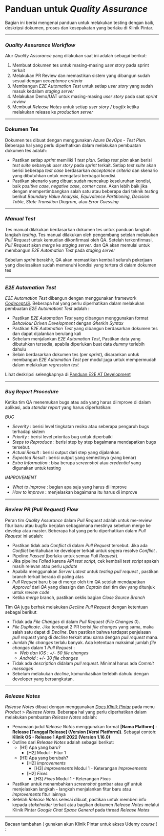 # Panduan untuk *Quality Assurance*
Bagian ini berisi mengenai panduan untuk melakukan testing dengan baik, deskripsi dokumen, proses dan kesepakatan yang berlaku di Klinik Pintar.

---
### *Quality Assurance Workflow*

Alur *Quality Assurance* yang dilakukan saat ini adalah sebagai berikut:
1. Membuat dokumen tes untuk masing-masing *user story* pada sprint terkait
2. Melakukan PR Review dan memastikan sistem yang dibangun sudah sesuai dengan *acceptance criteria*
3. Membangun *E2E Automation Test* untuk setiap *user story* yang sudah masuk kedalam *staging server*
4. Melakukan Demo/UAT untuk masing-masing *user story* pada saat *sprint review*
5. Membuat *Release Notes* untuk setiap *user story* / *bugfix* ketika melakukan release ke *production server* 

---
### Dokumen Tes

Dokumen tes dibuat dengan menggunakan *Azure DevOps - Test Plan*.
Beberapa hal yang perlu diperhatikan dalam melakukan pembuatan dokumen tes adalah:

- Pastikan setiap *sprint* memiliki 1 *test plan*. Setiap *test plan* akan berisi *test suite* sebanyak *user story* pada *sprint* terkait. Setiap *test suite* akan berisi beberapa *test case* berdasarkan *acceptance criteria* dan skenario yang dibutuhkan untuk mengatasi berbagai kondisi.
- Pastikan skenario yang dibuat sudah mencakup keseluruhan kondisi, baik *positive case*, *negative case*, *corner case*. Akan lebih baik jika dengan mempertimbangkan salah satu atau beberapa dari teknik *testing* berikut *Boundary Value Analysis*, *Equivalence Partitioning*, *Decision Table*, *State Transition Diagram*, atau *Error Guessing*

---
### *Manual Test*

Tes manual dilakukan berdasarkan dokumen tes untuk panduan langkah langkah *testing*. 
Tes manual dilakukan oleh pengembang setelah melakukan *Pull Request* untuk kemudian dikonfirmasi oleh QA. Setelah terkonfirmasi, *Pull Request* akan *merge* ke *staging server*. dan QA akan memulai untuk membangun *E2E Automation Test* pada *staging server*

Sebelum *sprint* berakhir, QA akan memastikan kembali seluruh pekerjaan yang diselesaikan sudah memenuhi kondisi yang tertera di dalam dokumen tes

---
### *E2E Automation Test*

*E2E Automation Test* dibangun dengan menggunakan framework *[CodeceptJS](https://codecept.io/)*.
Beberapa hal yang perlu diperhatikan dalam melakukan pembuatan *E2E Automationt Test* adalah :

- Pastikan *E2E Automation Test* yang dibangun menggunakan format *Behaviour Driven Development* dengan *Gherkin Syntax*
- Pastikan *E2E Automation Test* yang dibangun berdasarkan dokumen tes dan dapat dijalankan berulang kali
- Sebelum menjalankan *E2E Automation Test*, Pastikan data yang dibutuhkan tersedia, apabila diperlukan buat data *dummy* terlebih dahulu
- Selain berdasarkan dokumen tes (per *sprint*), disarankan untuk membangun *E2E Automation Test* per modul juga untuk mempermudah dalam melakukan *regression test*

Lihat deskripsi selengkapnya di [Panduan E2E AT Development](https://github.com/medigoid/tech-handbook/blob/master/e2e-automate-test-development.md)

---

### *Bug Report Procedure*

Ketika tim QA menemukan bugs atau ada yang harus diimprove di dalam aplikasi, ada *standar report* yang harus diperhatikan: 

*BUG*
- *Severity* : berisi level tingkatan resiko atau seberapa pengaruh bugs terhadap sistem
- *Priority* : berisi level prioritas bug untuk diperbaiki
- *Steps to Reproduce* : berisi step by step bagaimana mendapatkan bugs tersebut.
- *Actual Result*	: berisi output dari step yang dijalankan.
- *Expected Result*	: berisi output yang semestinya (yang benar)
- *Extra Information*	: bisa berupa *screenshot* atau *credential* yang digunakan untuk testing

*IMPROVEMENT*
- *What to improve*	: bagian apa saja yang harus di improve
- *How to improve*	: menjelaskan bagaimana itu harus di improve

---
  
### *Review PR (Pull Request) Flow* 

Peran tim *Quality Assurance* dalam *Pull Request* adalah untuk me-review fitur baru atau bugfix berjalan sebagaimana mestinya sebelum merge ke develop atau master. Beberapa hal yang perlu diperhatikan dalam *Pull Request* ini adalah:

- Pastikan tidak ada *Conflict* di dalam *Pull Request* tersebut. Jika ada *Conflict* beritahukan ke developer terkait untuk segera resolve *Conflict* . 
- Pipeline *Passed* (berlaku untuk semua *Pull Request*).
- Jika pipeline *Failed* karena *API test script*, cek kembali *test script* apakah masih relevan atau perlu *update*
- Apabila menggunakan *Server Latest* untuk *testing pull request* , pastikan branch terkait berada di paling atas
- *Pull Request* baru bisa di merge oleh tim QA setelah mendapatkan *Approval* dari *QA* yang diassign dan *Captain* dari tim dev yang ditunjuk untuk *review code*
- Ketika *merge* branch, pastikan ceklis bagian *Close Source Branch*

Tim *QA* juga berhak melakukan *Decline Pull Request* dengan ketentuan sebagai berikut:

- Tidak ada *File Changes* di dalam *Pull Request* (*File Changes 0*).
- *File Duplicate*. Jika terdapat 2 PR berisi *file changes* yang sama, maka salah satu dapat di *Decline*. Dan pastikan bahwa terdapat penjelasan *pull request* yang di *decline* terkait atau sama dengan *pull request* mana.
- Jumlah *file changes* terlalu banyak. Ada ketentuan maksimal jumlah *file changes* dalam 1 *Pull Request* :
	- *Web dan IOS : +/- 50 file changes*
	- *Android     : +/- 30 file changes*
- Tidak ada *description* didalam *pull request*. Minimal harus ada *Commit messages* 
- Sebelum melakukan *decline*, komunikasikan terlebih dahulu dengan developer yang bersangkutan. 


---

### *Release Notes* 

*Release Notes* dibuat dengan menggunakan *[Docs Klinik Pintar](https://docs.klinikpintar.id/doc/release-notes-VnZ2Q4m4iC)* pada menu *Product* > *Release Notes*.
Beberapa hal yang perlu diperhatikan dalam melakukan pembuatan *Release Notes* adalah:

- Penamaan judul *Release Notes* menggunakan format **[Nama Platform] - Release [Tanggal Release] (Version [Versi Platform])**. Sebagai contoh: **Klinik OS - Release 1 April 2022 (Version 1.16.0)**
- Outline dari *Release Notes* adalah sebagai berikut:
	- [H1] Apa yang baru?
		- [H2] Modul - Fitur 1
	- [H1] Apa yang berubah?
		- [H2] *Improvements*
			- [H3] *Improvements* Modul 1 - Keterangan *Improvements*
		- [H2] *Fixes*
			- [H3] *Fixes* Modul 1 - Keterangan *Fixes*
- Pastikan untuk menambahkan *screenshot* gambar atau gif untuk menjelaskan langkah - langkah menjalankan fitur baru atau *improvements* fitur lainnya
- Setelah *Release Notes* selesai dibuat, pastikan untuk memberi info kepada *stakeholder* terkait atau bagikan dokumen *Release Notes* melalui Klinik Pintar *Google Chat Space General* pada thread *Release Notes*

---

Bacaan tambahan ( gunakan akun Klinik Pintar untuk akses Udemy *course* ) :